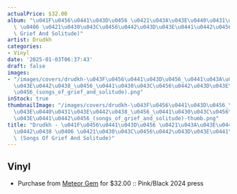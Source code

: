 ```yaml
---
actualPrice: $32.00
album: "\u041F\u0456\u0441\u043D\u0456 \u0421\u043A\u043E\u0440\u0431\u043E\u0442\u0438\
  \ \u0406 \u0421\u0430\u043C\u0456\u0442\u043D\u043E\u0441\u0442\u0456 (Songs Of\
  \ Grief And Solitude)"
artist: Drudkh
categories:
- Vinyl
date: '2025-01-03T06:37:43'
draft: false
images:
- "/images/covers/drudkh-\u043F\u0456\u0441\u043D\u0456_\u0441\u043A\u043E\u0440\u0431\
  \u043E\u0442\u0438_\u0456_\u0441\u0430\u043C\u0456\u0442\u043D\u043E\u0441\u0442\
  \u0456_(songs_of_grief_and_solitude).png"
inStock: true
thumbnailImage: "/images/covers/drudkh-\u043F\u0456\u0441\u043D\u0456_\u0441\u043A\
  \u043E\u0440\u0431\u043E\u0442\u0438_\u0456_\u0441\u0430\u043C\u0456\u0442\u043D\
  \u043E\u0441\u0442\u0456_(songs_of_grief_and_solitude)-thumb.png"
title: "Drudkh - \u041F\u0456\u0441\u043D\u0456 \u0421\u043A\u043E\u0440\u0431\u043E\
  \u0442\u0438 \u0406 \u0421\u0430\u043C\u0456\u0442\u043D\u043E\u0441\u0442\u0456\
  \ (Songs Of Grief And Solitude)"
---
```


## Vinyl
* Purchase from [Meteor Gem](https://meteor-gem.com/products/drudkh-пісні-скорботи-і-самітності-songs-of-grief-and-solitude-lp) for $32.00 :: Pink/Black 2024 press
